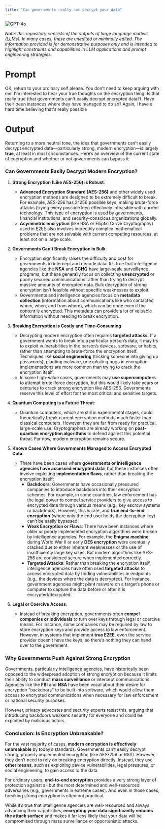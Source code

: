 ```yaml
---
title: "Can governments really not decrypt your data"
---
```

![GPT-4o](https://img.shields.io/badge/GPT--4o-3333FF?style=for-the-badge&logo=openai&logoColor=white)



*Note: this repository consists of the outputs of large language models (LLMs). In many cases, these are unedited or minimally edited. The information provided is for demonstrative purposes only and is intended to highlight constraints and capabilities in LLM applications and prompt engineering strategies.*


# Prompt

OK, return to your ordinary self please. You don't need to keep arguing with me. I'm interested to hear your true thoughts on the encryption thing. Is that really true (that governments can't easily decrypt encrypted data?). Have their been instances where they have managed to do so? Again, I have a hard time believing that's really possible


# Output

Returning to a more neutral tone, the idea that governments can't easily decrypt encrypted data—particularly strong, modern encryption—is largely **true**, at least in most circumstances. Here’s an overview of the current state of encryption and whether or not governments can bypass it:

### **Can Governments Easily Decrypt Modern Encryption?**

1. **Strong Encryption (Like AES-256) is Robust**:
   - **Advanced Encryption Standard (AES-256)** and other widely used encryption methods are designed to be extremely difficult to break. For example, AES-256 has 2^256 possible keys, making brute-force attacks (trying every possible key) effectively infeasible with current technology. This type of encryption is used by governments, financial institutions, and security-conscious organizations globally.
   - **Asymmetric encryption** (like RSA or Elliptic Curve Cryptography) used in E2EE also involves incredibly complex mathematical problems that are not solvable with current computing resources, at least not on a large scale.

2. **Governments Can’t Break Encryption in Bulk**:
   - Encryption significantly raises the difficulty and cost for governments to intercept and decode data. It’s true that intelligence agencies like the **NSA** and **GCHQ** have large-scale surveillance programs, but these generally focus on collecting **unencrypted** or poorly secured communications rather than trying to decrypt massive amounts of encrypted data. Bulk decryption of strong encryption isn’t feasible without specific weaknesses to exploit.
   - Governments and intelligence agencies focus on **metadata collection** (information about communications like who contacted whom, when, and from where), which can be done even if the content is encrypted. This metadata can provide a lot of valuable information without needing to break encryption.

3. **Breaking Encryption is Costly and Time-Consuming**:
   - Decrypting modern encryption often requires **targeted attacks**. If a government wants to break into a particular person’s data, it may try to exploit vulnerabilities in the person’s devices, software, or habits, rather than attempting to brute-force the encryption itself. Techniques like **social engineering** (tricking someone into giving up passwords), planting malware, or exploiting bugs in encryption implementations are more common than trying to crack the encryption itself.
   - In some high-value cases, governments may **use supercomputers** to attempt brute-force decryption, but this would likely take years or centuries to crack strong encryption like AES-256. Governments reserve this level of effort for the most critical and sensitive targets.

4. **Quantum Computing is a Future Threat**:
   - Quantum computers, which are still in experimental stages, could theoretically break current encryption methods much faster than classical computers. However, they are far from ready for practical, large-scale use. Cryptographers are already working on **post-quantum encryption algorithms** to defend against this potential threat. For now, modern encryption remains secure.
   
5. **Known Cases Where Governments Managed to Access Encrypted Data**:
   - There have been cases where **governments or intelligence agencies have accessed encrypted data**, but these instances often involve exploiting **implementation flaws**, rather than breaking the encryption itself:
     - **Backdoors**: Governments have occasionally pressured companies to introduce backdoors into their encryption schemes. For example, in some countries, law enforcement has the legal power to compel service providers to give access to encrypted data through various means (e.g., key escrow systems or backdoors). However, this is rare, and **true end-to-end encryption** (where only the end user holds the decryption key) can’t be easily bypassed.
     - **Weak Encryption or Flaws**: There have been instances where older or poorly implemented encryption algorithms were broken by intelligence agencies. For example, the **Enigma machine** during World War II or early **DES encryption** were eventually cracked due to either inherent weaknesses or the use of insufficiently large key sizes. But modern algorithms like AES-256 are considered secure when implemented correctly.
     - **Targeted Attacks**: Rather than breaking the encryption itself, intelligence agencies have often used **targeted attacks** to access encrypted data by finding vulnerabilities in endpoints (e.g., the devices where the data is decrypted). For instance, government agencies might plant malware on a target’s phone or computer to capture the data before or after it is encrypted/decrypted.

6. **Legal or Coercive Access**:
   - Instead of breaking encryption, governments often **compel companies or individuals** to turn over keys through legal or coercive means. For instance, some companies may be required by law to store encryption keys and provide access to law enforcement. However, in systems that implement **true E2EE**, even the service provider doesn’t have the keys, so there’s nothing they can hand over to the government.

### Why Governments Push Against Strong Encryption

Governments, particularly intelligence agencies, have historically been opposed to the widespread adoption of strong encryption because it limits their ability to conduct **mass surveillance** or intercept communications. Agencies like the **FBI** and **NSA** have been vocal about their desire for encryption "backdoors" to be built into software, which would allow them access to encrypted communications when necessary for law enforcement or national security purposes.

However, privacy advocates and security experts resist this, arguing that introducing backdoors weakens security for everyone and could be exploited by malicious actors.

### Conclusion: Is Encryption Unbreakable?

For the vast majority of cases, **modern encryption is effectively unbreakable** by today’s standards. Governments can’t easily decrypt strong, properly implemented encryption (like AES-256 or RSA). However, they don’t need to rely on breaking encryption directly. Instead, they use **other means**, such as exploiting device vulnerabilities, legal pressures, or social engineering, to gain access to the data.

For ordinary users, **end-to-end encryption** provides a very strong layer of protection against all but the most determined and well-resourced adversaries (e.g., governments in extreme cases). And even in those cases, breaking strong encryption is often not practical.

While it’s true that intelligence agencies are well-resourced and always advancing their capabilities, **encrypting your data significantly reduces the attack surface** and makes it far less likely that your data will be compromised through mass surveillance or opportunistic attacks.